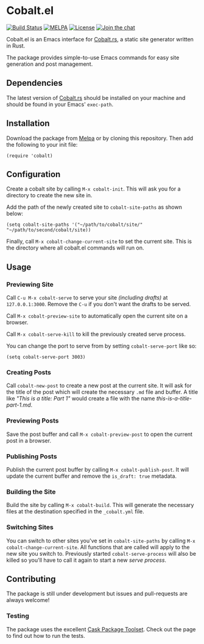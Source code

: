 # Cobalt.el
[![Build Status](https://travis-ci.org/cobalt-org/cobalt.el.svg)](https://travis-ci.org/cobalt-org/cobalt.el)
[![MELPA](https://melpa.org/packages/cobalt-badge.svg)](https://melpa.org/#/cobalt) 
[![License](http://img.shields.io/:license-gpl3-blue.svg)](http://www.gnu.org/licenses/gpl-3.0.html)
[![Join the chat](https://badges.gitter.im/Join%20Chat.svg)](https://gitter.im/cobalt-org/cobalt.rs)


Cobalt.el is an Emacs interface for [Cobalt.rs](https://github.com/cobalt-org/cobalt.rs), a static site generator written in Rust.

The package provides simple-to-use Emacs commands for easy site generation and post management.

## Dependencies

The latest version of [Cobalt.rs](http://cobalt-org.github.io/getting-started/) should be installed on your machine and should be found in your Emacs' `exec-path`.

## Installation

Download the package from [Melpa](https://melpa.org/#/cobalt) or by cloning this repository. Then add the following to your init file:

```emacs-lisp
(require 'cobalt)
```

## Configuration

Create a cobalt site by calling `M-x cobalt-init`. This will ask you for a directory to create the new site in.

Add the path of the newly created site to `cobalt-site-paths` as shown below:

```emacs-lisp
(setq cobalt-site-paths '("~/path/to/cobalt/site/" "~/path/to/second/cobalt/site))
```

Finally, call `M-x cobalt-change-current-site` to set the current site. This is the directory where all cobalt.el commands will run on.

## Usage

### Previewing Site

Call `C-u M-x cobalt-serve` to serve your site _(including drafts)_ at `127.0.0.1:3000`. Remove the `C-u` if you don't want the drafts to be served.

Call `M-x cobalt-preview-site` to automatically open the current site on a browser.

Call `M-x cobalt-serve-kill` to kill the previously created serve process.

You can change the port to serve from by setting `cobalt-serve-port` like so:

```emacs-lisp
(setq cobalt-serve-port 3003)
```

### Creating Posts

Call `cobalt-new-post` to create a new post at the current site. It will ask for the title of the post which will create the necessary `.md` file and buffer. A title like _"This is a title: Part 1"_ would create a file with the name _this-is-a-title-part-1.md_.

### Previewing Posts

Save the post buffer and call `M-x cobalt-preview-post` to open the current post in a browser.

### Publishing Posts

Publish the current post buffer by calling `M-x cobalt-publish-post`. It will update the current buffer and remove the `is_draft: true` metadata. 

### Building the Site

Build the site by calling `M-x cobalt-build`. This will generate the necessary files at the destination specified in the `_cobalt.yml` file.

### Switching Sites

You can switch to other sites you've set in `cobalt-site-paths` by calling `M-x cobalt-change-current-site`. All functions that are called will apply to the new site you switch to. Previously started `cobalt-serve-process` will also be killed so you'll have to call it again to start a new _serve process_.

## Contributing

The package is still under development but issues and pull-requests are always welcome!

### Testing

The package uses the excellent [Cask Package Toolset](https://github.com/AdrieanKhisbe/cask-package-toolset.el). Check out the page to find out how to run the tests.

